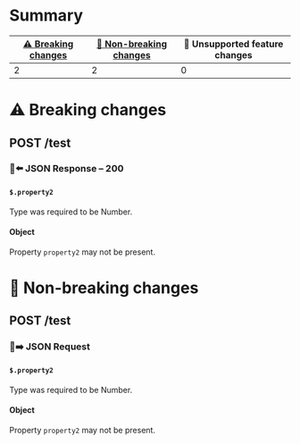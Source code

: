# Summary

| [⚠️ Breaking changes](#breaking-changes) | [🙆 Non-breaking changes](#non-breaking-changes) | 🤷 Unsupported feature changes |
|------------------------------------------|-------------------------------------------------|-------------------------------|
| 2                                        | 2                                               | 0                             |

# <span id="breaking-changes"></span>⚠️ Breaking changes

## **POST** /test

### 📱⬅️ JSON Response – 200

#### `$.property2`

Type was required to be Number.

#### Object

Property `property2` may not be present.

# <span id="non-breaking-changes"></span>🙆 Non-breaking changes

## **POST** /test

### 📱➡️ JSON Request

#### `$.property2`

Type was required to be Number.

#### Object

Property `property2` may not be present.

